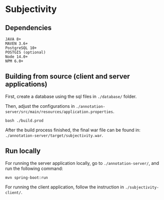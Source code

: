 # Subjectivity 



## Dependencies

```
JAVA 8+
MAVEN 3.6+
PostgreSQL 10+
POSTGIS (optional)
Node 14.0+
NPM 6.0+
```

## Building from source (client and server applications)
First, create a database using the sql files in `./database/` folder.

Then, adjust the configurations in `./annotation-server/src/main/resources/application.properties`.

```
bash ./build.prod
```
After the build process finished, the final war file can be found in: `./annotation-server/target/subjectivity.war`.



## Run locally
For running the server application locally, go to  `./annotation-server/`, and run the following command:

```
mvn spring-boot:run

```

For running the client application, follow the instruction in `./subjectivity-client/`.
